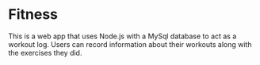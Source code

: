 Fitness
========

This is a web app that uses Node.js with a MySql database to act as a workout log. Users can record information
about their workouts along with the exercises they did.